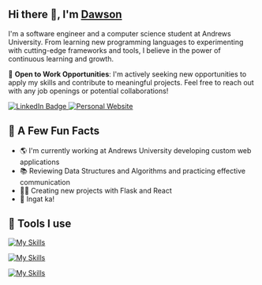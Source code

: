<h2>Hi there 👋, I'm <a href="https://www.dawsonpar.com/">Dawson</a></h2> 

I'm a software engineer and a computer science student at Andrews University. From learning new programming languages to experimenting with cutting-edge frameworks and tools, I believe in the power of continuous learning and growth.

💼 **Open to Work Opportunities**: I'm actively seeking new opportunities to apply my skills and contribute to meaningful projects. Feel free to reach out with any job openings or potential collaborations!

<a href="https://www.linkedin.com/in/dawson-par/"><img src="https://img.shields.io/badge/-@dawson-0077B5?style=flat-square&amp;labelColor=0077B5&amp;logo=LinkedIn&amp;link=https://www.linkedin.com/in/dawson-par/" alt="LinkedIn Badge">
<a href="https://www.dawsonpar.com/"><img src="https://img.shields.io/badge/-dawsonpar.com-0A0A0A?style=flat-square&amp;labelColor=0A0A0A&amp;logo=nextdotjs&amp;link=https://www.dawsonpar.com/" alt="Personal Website"></a>

<h2>📝 A Few Fun Facts</h2>

- 🌎 I'm currently working at Andrews University developing custom web applications
- 📚 Reviewing Data Structures and Algorithms and practicing effective communication
- 👨‍💻 Creating new projects with Flask and React
- 🎉 Ingat ka!
  
[comment]: <📄 Check out my resume>
<h2>🧰 Tools I use</h2>

[![My Skills](https://skillicons.dev/icons?i=react,nextjs,nodejs,vite,materialui,vercel)](https://skillicons.dev)

[![My Skills](https://skillicons.dev/icons?i=ts,js,html,css,tailwind,py)](https://skillicons.dev)

[![My Skills](https://skillicons.dev/icons?i=mongodb,prisma,mysql,aws,git,github)](https://skillicons.dev)

[comment]: <img src="https://github-readme-stats.vercel.app/api?username=dawsonpar&show_icons=true&count_private=true" alt="dawsonpar" />

